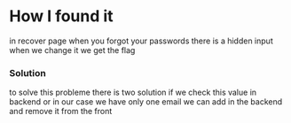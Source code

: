 # How I found it

in recover page when you forgot your passwords there is a hidden input when we change it we get the flag

### Solution

to solve this probleme there is two solution if we check this value in backend or in our case we have only one email we can add in the backend and remove it from the front

